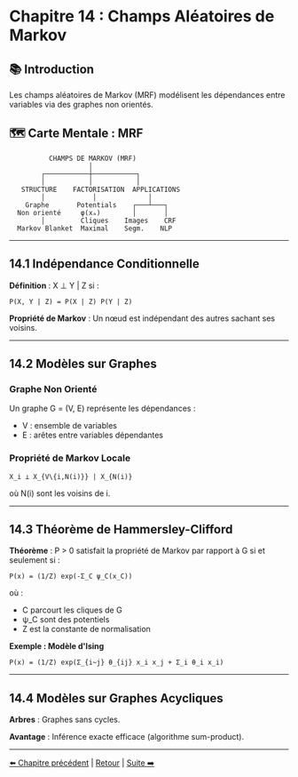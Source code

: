 # Chapitre 14 : Champs Aléatoires de Markov

## 📚 Introduction

Les champs aléatoires de Markov (MRF) modélisent les dépendances entre variables via des graphes non orientés.

## 🗺️ Carte Mentale : MRF

```
          CHAMPS DE MARKOV (MRF)
                    │
        ┌───────────┼───────────┐
        │           │           │
   STRUCTURE    FACTORISATION  APPLICATIONS
        │            │             │
    Graphe       Potentials    ┌───┴───┐
  Non orienté     φ(xₐ)        │       │
        │         Cliques    Images    CRF
  Markov Blanket  Maximal    Segm.    NLP
```

---

## 14.1 Indépendance Conditionnelle

**Définition** : X ⊥ Y | Z si :
```
P(X, Y | Z) = P(X | Z) P(Y | Z)
```

**Propriété de Markov** : Un nœud est indépendant des autres sachant ses voisins.

---

## 14.2 Modèles sur Graphes

### Graphe Non Orienté

Un graphe G = (V, E) représente les dépendances :
- V : ensemble de variables
- E : arêtes entre variables dépendantes

### Propriété de Markov Locale

```
X_i ⊥ X_{V\{i,N(i)}} | X_{N(i)}
```

où N(i) sont les voisins de i.

---

## 14.3 Théorème de Hammersley-Clifford

**Théorème** : P > 0 satisfait la propriété de Markov par rapport à G si et seulement si :
```
P(x) = (1/Z) exp(-Σ_C ψ_C(x_C))
```

où :
- C parcourt les cliques de G
- ψ_C sont des potentiels
- Z est la constante de normalisation

**Exemple : Modèle d'Ising**
```
P(x) = (1/Z) exp(Σ_{i~j} θ_{ij} x_i x_j + Σ_i θ_i x_i)
```

---

## 14.4 Modèles sur Graphes Acycliques

**Arbres** : Graphes sans cycles.

**Avantage** : Inférence exacte efficace (algorithme sum-product).

---

[⬅️ Chapitre précédent](./chapitre-13-monte-carlo.md) | [Retour](../README.md) | [Suite ➡️](./chapitre-15-inference-mrf.md)

